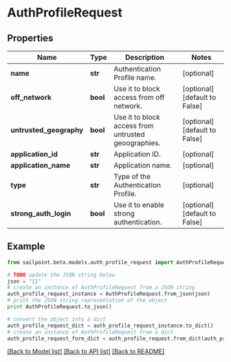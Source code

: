 # AuthProfileRequest


## Properties

Name | Type | Description | Notes
------------ | ------------- | ------------- | -------------
**name** | **str** | Authentication Profile name. | [optional] 
**off_network** | **bool** | Use it to block access from off network. | [optional] [default to False]
**untrusted_geography** | **bool** | Use it to block access from untrusted geoographies. | [optional] [default to False]
**application_id** | **str** | Application ID. | [optional] 
**application_name** | **str** | Application name. | [optional] 
**type** | **str** | Type of the Authentication Profile. | [optional] 
**strong_auth_login** | **bool** | Use it to enable strong authentication. | [optional] [default to False]

## Example

```python
from sailpoint.beta.models.auth_profile_request import AuthProfileRequest

# TODO update the JSON string below
json = "{}"
# create an instance of AuthProfileRequest from a JSON string
auth_profile_request_instance = AuthProfileRequest.from_json(json)
# print the JSON string representation of the object
print AuthProfileRequest.to_json()

# convert the object into a dict
auth_profile_request_dict = auth_profile_request_instance.to_dict()
# create an instance of AuthProfileRequest from a dict
auth_profile_request_form_dict = auth_profile_request.from_dict(auth_profile_request_dict)
```
[[Back to Model list]](../README.md#documentation-for-models) [[Back to API list]](../README.md#documentation-for-api-endpoints) [[Back to README]](../README.md)


